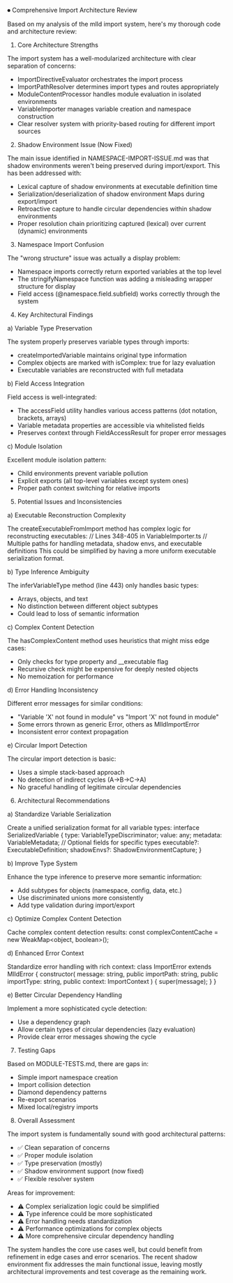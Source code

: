 ⏺ Comprehensive Import Architecture Review

  Based on my analysis of the mlld import system, here's my thorough code and architecture review:

  1. Core Architecture Strengths

  The import system has a well-modularized architecture with clear separation of concerns:
  - ImportDirectiveEvaluator orchestrates the import process
  - ImportPathResolver determines import types and routes appropriately
  - ModuleContentProcessor handles module evaluation in isolated environments
  - VariableImporter manages variable creation and namespace construction
  - Clear resolver system with priority-based routing for different import sources

  2. Shadow Environment Issue (Now Fixed)

  The main issue identified in NAMESPACE-IMPORT-ISSUE.md was that shadow environments weren't being preserved during import/export. This has been addressed with:
  - Lexical capture of shadow environments at executable definition time
  - Serialization/deserialization of shadow environment Maps during export/import
  - Retroactive capture to handle circular dependencies within shadow environments
  - Proper resolution chain prioritizing captured (lexical) over current (dynamic) environments

  3. Namespace Import Confusion

  The "wrong structure" issue was actually a display problem:
  - Namespace imports correctly return exported variables at the top level
  - The stringifyNamespace function was adding a misleading wrapper structure for display
  - Field access (@namespace.field.subfield) works correctly through the system

  4. Key Architectural Findings

  a) Variable Type Preservation

  The system properly preserves variable types through imports:
  - createImportedVariable maintains original type information
  - Complex objects are marked with isComplex: true for lazy evaluation
  - Executable variables are reconstructed with full metadata

  b) Field Access Integration

  Field access is well-integrated:
  - The accessField utility handles various access patterns (dot notation, brackets, arrays)
  - Variable metadata properties are accessible via whitelisted fields
  - Preserves context through FieldAccessResult for proper error messages

  c) Module Isolation

  Excellent module isolation pattern:
  - Child environments prevent variable pollution
  - Explicit exports (all top-level variables except system ones)
  - Proper path context switching for relative imports

  5. Potential Issues and Inconsistencies

  a) Executable Reconstruction Complexity

  The createExecutableFromImport method has complex logic for reconstructing executables:
  // Lines 348-405 in VariableImporter.ts
  // Multiple paths for handling metadata, shadow envs, and executable definitions
  This could be simplified by having a more uniform executable serialization format.

  b) Type Inference Ambiguity

  The inferVariableType method (line 443) only handles basic types:
  - Arrays, objects, and text
  - No distinction between different object subtypes
  - Could lead to loss of semantic information

  c) Complex Content Detection

  The hasComplexContent method uses heuristics that might miss edge cases:
  - Only checks for type property and __executable flag
  - Recursive check might be expensive for deeply nested objects
  - No memoization for performance

  d) Error Handling Inconsistency

  Different error messages for similar conditions:
  - "Variable 'X' not found in module" vs "Import 'X' not found in module"
  - Some errors thrown as generic Error, others as MlldImportError
  - Inconsistent error context propagation

  e) Circular Import Detection

  The circular import detection is basic:
  - Uses a simple stack-based approach
  - No detection of indirect cycles (A→B→C→A)
  - No graceful handling of legitimate circular dependencies

  6. Architectural Recommendations

  a) Standardize Variable Serialization

  Create a unified serialization format for all variable types:
  interface SerializedVariable {
    type: VariableTypeDiscriminator;
    value: any;
    metadata: VariableMetadata;
    // Optional fields for specific types
    executable?: ExecutableDefinition;
    shadowEnvs?: ShadowEnvironmentCapture;
  }

  b) Improve Type System

  Enhance the type inference to preserve more semantic information:
  - Add subtypes for objects (namespace, config, data, etc.)
  - Use discriminated unions more consistently
  - Add type validation during import/export

  c) Optimize Complex Content Detection

  Cache complex content detection results:
  const complexContentCache = new WeakMap<object, boolean>();

  d) Enhanced Error Context

  Standardize error handling with rich context:
  class ImportError extends MlldError {
    constructor(
      message: string,
      public importPath: string,
      public importType: string,
      public context: ImportContext
    ) { super(message); }
  }

  e) Better Circular Dependency Handling

  Implement a more sophisticated cycle detection:
  - Use a dependency graph
  - Allow certain types of circular dependencies (lazy evaluation)
  - Provide clear error messages showing the cycle

  7. Testing Gaps

  Based on MODULE-TESTS.md, there are gaps in:
  - Simple import namespace creation
  - Import collision detection
  - Diamond dependency patterns
  - Re-export scenarios
  - Mixed local/registry imports

  8. Overall Assessment

  The import system is fundamentally sound with good architectural patterns:
  - ✅ Clean separation of concerns
  - ✅ Proper module isolation
  - ✅ Type preservation (mostly)
  - ✅ Shadow environment support (now fixed)
  - ✅ Flexible resolver system

  Areas for improvement:
  - ⚠️ Complex serialization logic could be simplified
  - ⚠️ Type inference could be more sophisticated
  - ⚠️ Error handling needs standardization
  - ⚠️ Performance optimizations for complex objects
  - ⚠️ More comprehensive circular dependency handling

  The system handles the core use cases well, but could benefit from refinement in edge cases and error scenarios. The recent shadow environment fix addresses the main functional
  issue, leaving mostly architectural improvements and test coverage as the remaining work.
